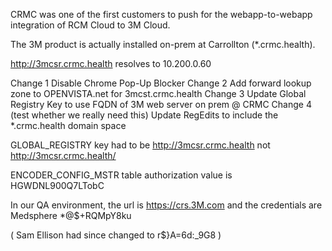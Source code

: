 CRMC was one of the first customers to push for the webapp-to-webapp integration of RCM Cloud to 3M Cloud.

The 3M product is actually installed on-prem at Carrollton (*.crmc.health).

http://3mcsr.crmc.health resolves to 10.200.0.60

Change 1 Disable Chrome Pop-Up Blocker
Change 2 Add forward lookup zone to OPENVISTA.net for 3mcst.crmc.health
Change 3 Update Global Registry Key to use FQDN of 3M web server on prem @ CRMC
Change 4 (test whether we really need this) Update RegEdits to include the *.crmc.health domain space

GLOBAL_REGISTRY key had to be http://3mcsr.crmc.health not http://3mcsr.crmc.health/

ENCODER_CONFIG_MSTR table authorization value is HGWDNL900Q7LTobC

In our QA environment, the url is https://crs.3M.com and the credentials are Medsphere *@$+RQMpY8ku 

( Sam Ellison had since changed to r$}A=6d:_9G8 )

